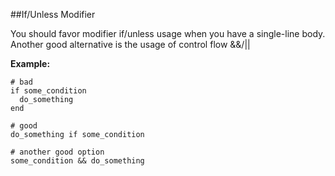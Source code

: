 ##If/Unless Modifier

You should favor modifier if/unless usage when you have a single-line body. Another good alternative is the usage of control flow &&/||

**Example:**

```
# bad
if some_condition
  do_something
end

# good
do_something if some_condition

# another good option
some_condition && do_something
```